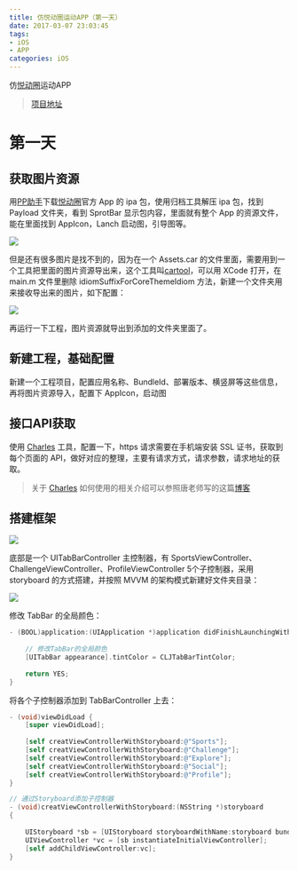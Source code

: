```yaml
---
title: 仿悦动圈运动APP（第一天）
date: 2017-03-07 23:03:45
tags: 
- iOS
- APP
categories: iOS
---
```


仿[悦动圈](https://itunes.apple.com/cn/app/%E6%82%A6%E5%8A%A8%E5%9C%88-%E8%B7%91%E6%AD%A5%E8%AE%A1%E6%AD%A5%E5%87%8F%E8%82%A5100-%E9%A2%86%E7%BA%A2%E5%8C%85%E7%9A%84%E8%BF%90%E5%8A%A8%E5%81%A5%E5%BA%B7%E7%A4%BE%E5%8C%BA/id872341407?mt=8)运动APP

> [项目地址](https://github.com/ljchen1129/YDQ)

# 第一天
## 获取图片资源
<!-- more -->
用[PP助手](http://pro.25pp.com/)下载[悦动圈](https://itunes.apple.com/cn/app/%E6%82%A6%E5%8A%A8%E5%9C%88-%E8%B7%91%E6%AD%A5%E8%AE%A1%E6%AD%A5%E5%87%8F%E8%82%A5100-%E9%A2%86%E7%BA%A2%E5%8C%85%E7%9A%84%E8%BF%90%E5%8A%A8%E5%81%A5%E5%BA%B7%E7%A4%BE%E5%8C%BA/id872341407?mt=8)官方 App 的 ipa 包，使用归档工具解压 ipa 包，找到 Payload 文件夹，看到 SprotBar 显示包内容，里面就有整个 App 的资源文件，能在里面找到 AppIcon，Lanch 启动图，引导图等。

![](https://image-1254431338.cos.ap-guangzhou.myqcloud.com/Snip20170307_3.png?imageView2/0/h/400/w/350)

但是还有很多图片是找不到的，因为在一个 Assets.car 的文件里面，需要用到一个工具把里面的图片资源导出来，这个工具叫[cartool](https://github.com/steventroughtonsmith/cartool)，可以用 XCode 打开，在 main.m 文件里删除 idiomSuffixForCoreThemeIdiom 方法，新建一个文件夹用来接收导出来的图片，如下配置：

![](https://image-1254431338.cos.ap-guangzhou.myqcloud.com/Snip20170307_4.png?imageView2/0/h/400/w/550)

再运行一下工程，图片资源就导出到添加的文件夹里面了。

## 新建工程，基础配置

新建一个工程项目，配置应用名称、BundleId、部署版本、横竖屏等这些信息，再将图片资源导入，配置下 AppIcon，启动图

## 接口API获取

使用 [Charles](https://www.charlesproxy.com/) 工具，配置一下，https 请求需要在手机端安装 SSL 证书，获取到每个页面的 API，做好对应的整理，主要有请求方式，请求参数，请求地址的获取。

> 关于 [Charles](https://www.charlesproxy.com/) 如何使用的相关介绍可以参照唐老师写的这篇[博客](http://blog.devtang.com/2015/11/14/charles-introduction/)

## 搭建框架

![](https://image-1254431338.cos.ap-guangzhou.myqcloud.com/yuedongquankuangjia.gif?imageView2/0/h/600/w/450)

底部是一个 UITabBarController 主控制器，有 SportsViewController、ChallengeViewController、ProfileViewController 5个子控制器，采用 storyboard 的方式搭建，并按照 MVVM 的架构模式新建好文件夹目录：

![](https://image-1254431338.cos.ap-guangzhou.myqcloud.com/Snip20170307_5.png?imageView2/0/h/600/w/350)

修改 TabBar 的全局颜色：

```Objective-C
- (BOOL)application:(UIApplication *)application didFinishLaunchingWithOptions:(NSDictionary *)launchOptions {
    
    // 修改TabBar的全局颜色
    [UITabBar appearance].tintColor = CLJTabBarTintColor;
    
    return YES;
}
```

将各个子控制器添加到 TabBarController 上去：

```Objective-C
- (void)viewDidLoad {
    [super viewDidLoad];
    
    [self creatViewControllerWithStoryboard:@"Sports"];
    [self creatViewControllerWithStoryboard:@"Challenge"];
    [self creatViewControllerWithStoryboard:@"Explore"];
    [self creatViewControllerWithStoryboard:@"Social"];
    [self creatViewControllerWithStoryboard:@"Profile"];
}

// 通过Storyboard添加子控制器
- (void)creatViewControllerWithStoryboard:(NSString *)storyboard
{
    
    UIStoryboard *sb = [UIStoryboard storyboardWithName:storyboard bundle:nil];
    UIViewController *vc = [sb instantiateInitialViewController];
    [self addChildViewController:vc];
}
```
